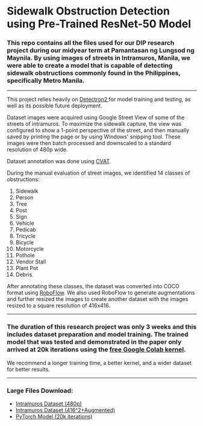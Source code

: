 <h1> Sidewalk Obstruction Detection using Pre-Trained ResNet-50 Model </h1>
<h3> This repo contains all the files used for our DIP research project during our midyear term at Pamantasan ng Lungsod ng Maynila. By using images of streets in Intramuros, Manila, we were able to create a model that is capable of detecting sidewalk obstructions commonly found in the Philippines, specifically Metro Manila. </h3>
<hr>
<p> This project relies heavily on <a href="https://github.com/facebookresearch/detectron2"> Detectron2 </a> for model training and
  testing, as well as its possible future deployment. </p>
<p> Dataset images were acquired using Google Street View of some of the streets of intramuros. To maximize the sidewalk capture, the view was configured to show a 1-point perspective of the street, and then manually saved by printing the page or by using Windows' snipping tool. These images were then batch processed and downscaled to a standard resolution of 480p wide. </p>
<p> Dataset annotation was done using <a href="https://cvat.org/">CVAT</a>. </p>
<p> During the manual evaluation of street images, we identified 14 classes of obstructions:</p>
<ol>
  <li>Sidewalk</li>
  <li>Person</li>
  <li>Tree</li>
  <li>Post</li>
  <li>Sign</li>
  <li>Vehicle</li>
  <li>Pedicab</li>
  <li>Tricycle</li>
  <li>Bicycle</li>
  <li>Motorcycle</li>
  <li>Pothole</li>
  <li>Vendor Stall</li>
  <li>Plant Pot</li>
  <li>Debris</li>
</ol>
<p> After annotating these classes, the dataset was converted into COCO format using <a href="https://roboflow.com/">RoboFlow</a>. We also used RoboFlow to generate augmentations and further resized the images to create another dataset with the images resized to a square resolution of 416x416.</p>
<hr>
<h3> The duration of this research project was only 3 weeks and this includes dataset preparation and model training. The trained model that was tested and demonstrated in the paper only arrived at 20k iterations using the <a href="https://colab.research.google.com/">free Google Colab kernel</a>.</h3>
<p> We recommend a longer training time, a better kernel, and a wider dataset for better results. 
<hr>
<h3> Large Files Download: </h3>
<ul>
  <li><a href="https://drive.google.com/drive/folders/1F3om5nbZL0YEzcy87pkxB_pSH3_ahavA?usp=sharing">Intramuros Dataset (480p)</a></li>
  <li><a href="https://drive.google.com/drive/folders/1apuafVWrlzHVueBqXyXRL63XtC-P7rR2?usp=sharing">Intramuros Dataset (416^2+Augmented)</a></li>
  <li><a href="https://drive.google.com/file/d/1-2uH0ZQCz8ZXHofBZq3QQxdPHQMWOTwW/view?usp=sharing">PyTorch Model (20k iterations)</a></li>
</ul>
